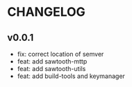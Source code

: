 # CHANGELOG

## v0.0.1

* fix: correct location of semver
* feat: add sawtooth-mttp
* feat: add sawtooth-utils
* feat: add build-tools and keymanager

